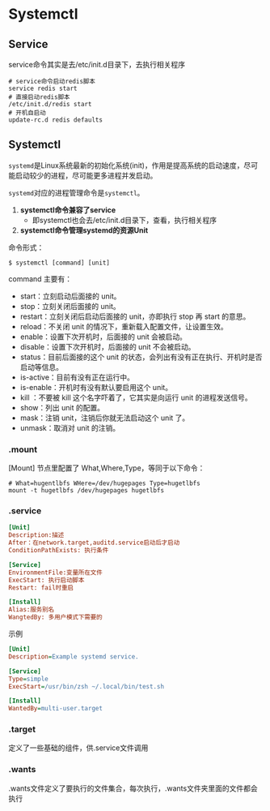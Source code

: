 # Systemctl

## Service

service命令其实是去/etc/init.d目录下，去执行相关程序

```shell
# service命令启动redis脚本
service redis start
# 直接启动redis脚本
/etc/init.d/redis start
# 开机自启动
update-rc.d redis defaults
```

## Systemctl

`systemd`是Linux系统最新的初始化系统(init)，作用是提高系统的启动速度，尽可能启动较少的进程，尽可能更多进程并发启动。

`systemd`对应的进程管理命令是`systemctl`。

1. **systemctl命令兼容了service**
   - 即systemctl也会去/etc/init.d目录下，查看，执行相关程序
2. **systemctl命令管理systemd的资源Unit**

命令形式：

```shell
$ systemctl [command] [unit]
```

command 主要有：

- start：立刻启动后面接的 unit。
- stop：立刻关闭后面接的 unit。
- restart：立刻关闭后启动后面接的 unit，亦即执行 stop 再 start 的意思。
- reload：不关闭 unit 的情况下，重新载入配置文件，让设置生效。
- enable：设置下次开机时，后面接的 unit 会被启动。
- disable：设置下次开机时，后面接的 unit 不会被启动。
- status：目前后面接的这个 unit 的状态，会列出有没有正在执行、开机时是否启动等信息。
- is-active：目前有没有正在运行中。
- is-enable：开机时有没有默认要启用这个 unit。
- kill ：不要被 kill 这个名字吓着了，它其实是向运行 unit 的进程发送信号。
- show：列出 unit 的配置。
- mask：注销 unit，注销后你就无法启动这个 unit 了。
- unmask：取消对 unit 的注销。

### .mount

[Mount] 节点里配置了 What,Where,Type，等同于以下命令：

```shell
# What=hugentlbfs WHere=/dev/hugepages Type=hugetlbfs
mount -t hugetlbfs /dev/hugepages hugetlbfs
```

### .service

```ini
[Unit]
Description:描述
After：在network.target,auditd.service启动后才启动
ConditionPathExists: 执行条件

[Service]
EnvironmentFile:变量所在文件
ExecStart: 执行启动脚本
Restart: fail时重启

[Install]
Alias:服务别名
WangtedBy: 多用户模式下需要的
```

示例

```ini
[Unit]
Description=Example systemd service.

[Service]
Type=simple
ExecStart=/usr/bin/zsh ~/.local/bin/test.sh

[Install]
WantedBy=multi-user.target
```



### .target

定义了一些基础的组件，供.service文件调用

### .wants

.wants文件定义了要执行的文件集合，每次执行，.wants文件夹里面的文件都会执行

